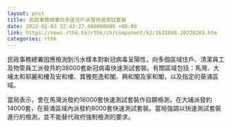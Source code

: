 ```yaml
---
layout: post
title: 民政事務總署向多區住戶派發快速測試套裝
date: 2022-02-03 22:43:27.000000000 +08:00
link: https://news.rthk.hk/rthk/ch/component/k2/1631848-20220203.htm
categories: rthk
---
```


民政事務總署因應檢測到污水樣本對新冠病毒呈陽性，向多個區域住戶、清潔員工及物管員工派發共約38000套新冠病毒快速測試套裝。有關區域包括：馬灣、大埔太和邨麗和樓及安和樓、寶雅苑逸和閣、興和閣及家和閣，以及指定的葵涌區域。

當局表示，會在馬灣派發約16000套快速測試套裝作自願檢測，在大埔派發約14000套，在葵涌區域內派發約8000套快速測試套裝。當局強調以快速測試套裝進行的檢測，並不能替代政府強制檢測的要求。
